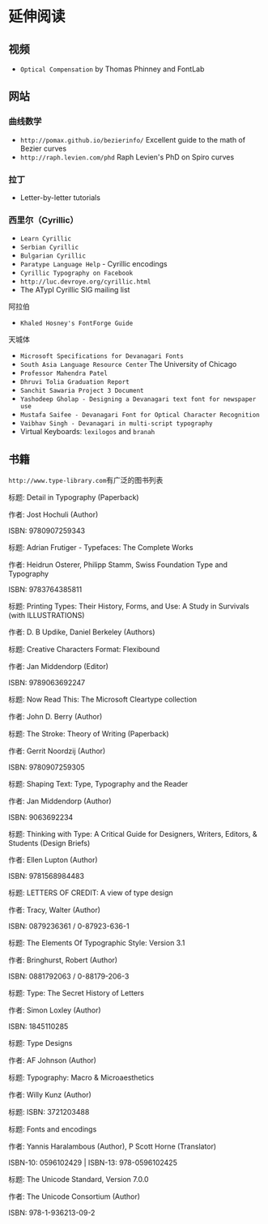 # 延伸阅读

## 视频

- `Optical Compensation` by Thomas Phinney and FontLab

## 网站

### 曲线数学

- `http://pomax.github.io/bezierinfo/` Excellent guide to the math of Bezier curves
- `http://raph.levien.com/phd` Raph Levien's PhD on Spiro curves

### 拉丁

- Letter-by-letter tutorials

### 西里尔（Cyrillic）

- `Learn Cyrillic`
- `Serbian Cyrillic`
- `Bulgarian Cyrillic`
- `Paratype Language Help` - Cyrillic encodings
- `Cyrillic Typography on Facebook`
- `http://luc.devroye.org/cyrillic.html`
- The ATypI Cyrillic SIG mailing list

阿拉伯

- `Khaled Hosney's FontForge Guide`

天城体

- `Microsoft Specifications for Devanagari Fonts`
- `South Asia Language Resource Center` The University of Chicago
- `Professor Mahendra Patel`
- `Dhruvi Tolia Graduation Report`
- `Sanchit Sawaria Project 3 Document`
- `Yashodeep Gholap - Designing a Devanagari text font for newspaper use`
- `Mustafa Saifee - Devanagari Font for Optical Character Recognition`
- `Vaibhav Singh - Devanagari in multi-script typography`
- Virtual Keyboards: `lexilogos` and `branah`

## 书籍

`http://www.type-library.com`有广泛的图书列表

标题: Detail in Typography (Paperback)

作者: Jost Hochuli (Author)

ISBN: 9780907259343



标题: Adrian Frutiger - Typefaces: The Complete Works

作者: Heidrun Osterer, Philipp Stamm, Swiss Foundation Type and Typography

ISBN: 9783764385811



标题: Printing Types: Their History, Forms, and Use: A Study in Survivals (with ILLUSTRATIONS)

作者: D. B Updike, Daniel Berkeley (Authors)



标题: Creative Characters Format: Flexibound

作者: Jan Middendorp (Editor)

ISBN: 9789063692247



标题: Now Read This: The Microsoft Cleartype collection

作者: John D. Berry (Author)



标题: The Stroke: Theory of Writing (Paperback)

作者: Gerrit Noordzij (Author)

ISBN: 9780907259305



标题: Shaping Text: Type, Typography and the Reader

作者: Jan Middendorp (Author)

ISBN: 9063692234



标题: Thinking with Type: A Critical Guide for Designers, Writers, Editors, & Students (Design Briefs)

作者: Ellen Lupton (Author)

ISBN: 9781568984483



标题: LETTERS OF CREDIT: A view of type design

作者: Tracy, Walter (Author)

ISBN: 0879236361 / 0-87923-636-1



标题: The Elements Of Typographic Style: Version 3.1

作者: Bringhurst, Robert (Author)

ISBN: 0881792063 / 0-88179-206-3



标题: Type: The Secret History of Letters

作者: Simon Loxley (Author)

ISBN: 1845110285



标题: Type Designs

作者: AF Johnson (Author)



标题: Typography: Macro & Microaesthetics

作者: Willy Kunz (Author)

标题: ISBN: 3721203488



标题: Fonts and encodings

作者: Yannis Haralambous (Author), P Scott Horne (Translator)

ISBN-10: 0596102429 | ISBN-13: 978-0596102425



标题: The Unicode Standard, Version 7.0.0

作者: The Unicode Consortium (Author)

ISBN: 978-1-936213-09-2


